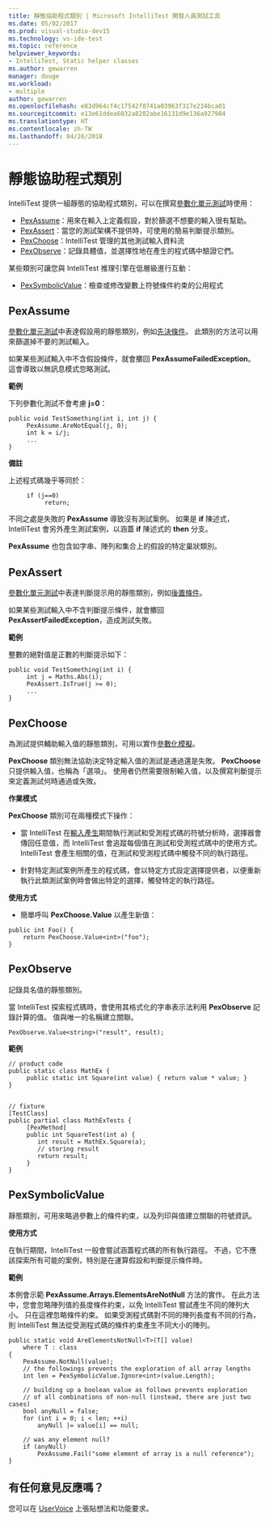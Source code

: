 ```yaml
---
title: 靜態協助程式類別 | Microsoft IntelliTest 開發人員測試工具
ms.date: 05/02/2017
ms.prod: visual-studio-dev15
ms.technology: vs-ide-test
ms.topic: reference
helpviewer_keywords:
- IntelliTest, Static helper classes
ms.author: gewarren
manager: douge
ms.workload:
- multiple
author: gewarren
ms.openlocfilehash: e83d964cf4c17542f8741a03963f317e234bca01
ms.sourcegitcommit: e13e61ddea6032a8282abe16131d9e136a927984
ms.translationtype: HT
ms.contentlocale: zh-TW
ms.lasthandoff: 04/26/2018
---
```

# <a name="static-helper-classes"></a>靜態協助程式類別

IntelliTest 提供一組靜態的協助程式類別，可以在撰寫[參數化單元測試](test-generation.md#parameterized-unit-testing)時使用：

* [PexAssume](#pexassume)：用來在輸入上定義假設，對於篩選不想要的輸入很有幫助。
* [PexAssert](#pexassert)：當您的測試架構不提供時，可使用的簡易判斷提示類別。
* [PexChoose](#pexchoose)：IntelliTest 管理的其他測試輸入資料流
* [PexObserve](#pexobserve)：記錄具體值，並選擇性地在產生的程式碼中驗證它們。

某些類別可讓您與 IntelliTest 推理引擎在低層級進行互動：

* [PexSymbolicValue](#pexsymbolicvalue)：檢查或修改變數上符號條件約束的公用程式

<a name="pexassume"></a>
## <a name="pexassume"></a>PexAssume

[參數化單元測試](test-generation.md#parameterized-unit-testing)中表達假設用的靜態類別，例如[先決條件](test-generation.md#precondition)。 此類別的方法可以用來篩選掉不要的測試輸入。

如果某些測試輸入中不含假設條件，就會擲回 **PexAssumeFailedException**。 這會導致以無訊息模式忽略測試。

**範例**

下列參數化測試不會考慮 **j=0**：

```
public void TestSomething(int i, int j) {
     PexAssume.AreNotEqual(j, 0);
     int k = i/j;
     ...
}
```

**備註**

上述程式碼幾乎等同於：

```
     if (j==0)
          return;
```

不同之處是失敗的 **PexAssume** 導致沒有測試案例。 如果是 **if** 陳述式，IntelliTest 會另外產生測試案例，以涵蓋 **if** 陳述式的 **then** 分支。

**PexAssume** 也包含如字串、陣列和集合上的假設的特定巢狀類別。

<a name="pexassert"></a>
## <a name="pexassert"></a>PexAssert

[參數化單元測試](test-generation.md#parameterized-unit-testing)中表達判斷提示用的靜態類別，例如[後置條件](test-generation.md#postcondition)。

如果某些測試輸入中不含判斷提示條件，就會擲回 **PexAssertFailedException**，造成測試失敗。

**範例**

整數的絕對值是正數的判斷提示如下：

```
public void TestSomething(int i) {
     int j = Maths.Abs(i);
     PexAssert.IsTrue(j >= 0);
     ...
}
```

<a name="pexchoose"></a>
## <a name="pexchoose"></a>PexChoose

為測試提供輔助輸入值的靜態類別，可用以實作[參數化模擬](input-generation.md#parameterized-mocks)。

**PexChoose** 類別無法協助決定特定輸入值的測試是通過還是失敗。 **PexChoose** 只提供輸入值，也稱為「選項」。 使用者仍然需要限制輸入值，以及撰寫判斷提示來定義測試何時通過或失敗。

**作業模式**

**PexChoose** 類別可在兩種模式下操作：

* 當 IntelliTest 在[輸入產生](input-generation.md)期間執行測試和受測程式碼的符號分析時，選擇器會傳回任意值，而 IntelliTest 會追蹤每個值在測試和受測程式碼中的使用方式。 IntelliTest 會產生相關的值，在測試和受測程式碼中觸發不同的執行路徑。

* 針對特定測試案例所產生的程式碼，會以特定方式設定選擇提供者，以便重新執行此類測試案例時會做出特定的選擇，觸發特定的執行路徑。

**使用方式**

* 簡單呼叫 **PexChoose.Value** 以產生新值：

```
public int Foo() {
    return PexChoose.Value<int>("foo");
}
```

<a name="pexobserve"></a>
## <a name="pexobserve"></a>PexObserve

記錄具名值的靜態類別。

當 IntelliTest 探索程式碼時，會使用其格式化的字串表示法利用 **PexObserve** 記錄計算的值。 值與唯一的名稱建立關聯。

```
PexObserve.Value<string>("result", result);
```

**範例**

```
// product code
public static class MathEx {
     public static int Square(int value) { return value * value; }
}


// fixture
[TestClass]
public partial class MathExTests {
     [PexMethod]
     public int SquareTest(int a) {
        int result = MathEx.Square(a); 
        // storing result
        return result;
     }
}
```

<a name="pexsymbolicvalue"></a>
## <a name="pexsymbolicvalue"></a>PexSymbolicValue

靜態類別，可用來略過參數上的條件約束，以及列印與值建立關聯的符號資訊。

**使用方式**

在執行期間，IntelliTest 一般會嘗試涵蓋程式碼的所有執行路徑。 不過，它不應該探索所有可能的案例，特別是在運算假設和判斷提示條件時。

**範例**

本例會示範 **PexAssume.Arrays.ElementsAreNotNull** 方法的實作。 在此方法中，您會忽略陣列值的長度條件約束，以免 IntelliTest 嘗試產生不同的陣列大小。 只在這裡忽略條件約束。 如果受測程式碼對不同的陣列長度有不同的行為，則 IntelliTest 無法從受測程式碼的條件約束產生不同大小的陣列。

```
public static void AreElementsNotNull<T>(T[] value)
    where T : class
{
    PexAssume.NotNull(value);
    // the followings prevents the exploration of all array lengths
    int len = PexSymbolicValue.Ignore<int>(value.Length);

    // building up a boolean value as follows prevents exploration
    // of all combinations of non-null (instead, there are just two cases)
    bool anyNull = false;
    for (int i = 0; i < len; ++i)
        anyNull |= value[i] == null;

    // was any element null?
    if (anyNull)
        PexAssume.Fail("some element of array is a null reference");
}
```

## <a name="got-feedback"></a>有任何意見反應嗎？

您可以在 [UserVoice](https://visualstudio.uservoice.com/forums/121579-visual-studio-2015/category/157869-test-tools?query=IntelliTest) 上張貼想法和功能要求。
